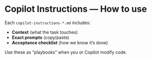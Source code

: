 # Copilot Instructions — How to use

Each `copilot-instructions-*.md` includes:
- **Context** (what the task touches)
- **Exact prompts** (copy/paste)
- **Acceptance checklist** (how we know it’s done)

Use these as “playbooks” when you or Copilot modify code.

